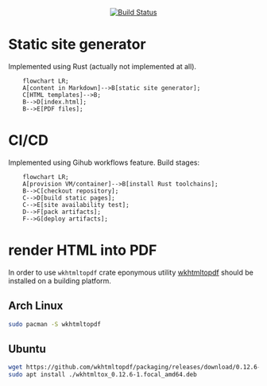 <div align="center">

[![Build Status](https://github.com/enkron/enkron.github.io/actions/workflows/build_site.yml/badge.svg?branch=main)](https://github.com/enkron/enkron.github.io/actions)

</div>

# Static site generator
Implemented using Rust (actually not implemented at all).

```mermaid
    flowchart LR;
    A[content in Markdown]-->B[static site generator];
    C[HTML templates]-->B;
    B-->D[index.html];
    B-->E[PDF files];
```

# CI/CD
Implemented using Gihub workflows feature.
Build stages:

```mermaid
    flowchart LR;
    A[provision VM/container]-->B[install Rust toolchains];
    B-->C[checkout repository];
    C-->D[build static pages];
    C-->E[site availability test];
    D-->F[pack artifacts];
    F-->G[deploy artifacts];
```

# render HTML into PDF
In order to use `wkhtmltopdf` crate eponymous utility
[wkhtmltopdf](https://wkhtmltopdf.org) should be installed on a building
platform.

## Arch Linux
```bash
sudo pacman -S wkhtmltopdf
```

## Ubuntu
```bash
wget https://github.com/wkhtmltopdf/packaging/releases/download/0.12.6-1/wkhtmltox_0.12.6-1.focal_amd64.deb
sudo apt install ./wkhtmltox_0.12.6-1.focal_amd64.deb
```
